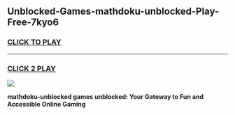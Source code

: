 
## Unblocked-Games-mathdoku-unblocked-Play-Free-7kyo6
<h3>
<a href="https://premium76.site?title=mathdoku-unblocked&ref=18A1">CLICK TO PLAY</a></h3>
<hr>

<h3>
<a href="https://premium76.site?title=mathdoku-unblocked&ref=18A1">CLICK 2 PLAY</a>
  
</h3>

<a href="https://premium76.site?title=mathdoku-unblocked&ref=18A1"><img src="https://clearcache.store/games.png"></a>


**mathdoku-unblocked games unblocked: Your Gateway to Fun and Accessible Online Gaming**
